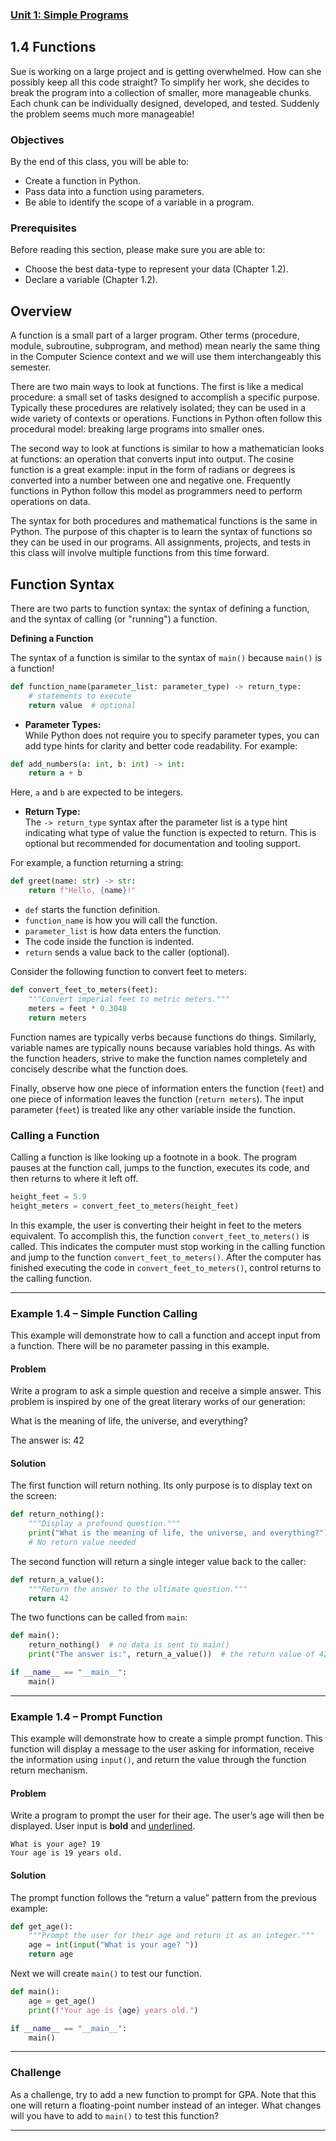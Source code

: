 <a href="../1.0-First-Program/README.md"><h3>Unit 1: Simple Programs</h3></a>

## 1.4 Functions

Sue is working on a large project and is getting overwhelmed. How can she possibly keep all this code straight? To simplify her work, she decides to break the program into a collection of smaller, more manageable chunks. Each chunk can be individually designed, developed, and tested. Suddenly the problem seems much more manageable!

### Objectives

By the end of this class, you will be able to:
- Create a function in Python.
- Pass data into a function using parameters.
- Be able to identify the scope of a variable in a program.

### Prerequisites

Before reading this section, please make sure you are able to:
- Choose the best data-type to represent your data (Chapter 1.2).
- Declare a variable (Chapter 1.2).

## Overview

A function is a small part of a larger program. Other terms (procedure, module, subroutine, subprogram, and method) mean nearly the same thing in the Computer Science context and we will use them interchangeably this semester.

There are two main ways to look at functions. The first is like a medical procedure: a small set of tasks designed to accomplish a specific purpose. Typically these procedures are relatively isolated; they can be used in a wide variety of contexts or operations. Functions in Python often follow this procedural model: breaking large programs into smaller ones.

The second way to look at functions is similar to how a mathematician looks at functions: an operation that converts input into output. The cosine function is a great example: input in the form of radians or degrees is converted into a number between one and negative one. Frequently functions in Python follow this model as programmers need to perform operations on data.

The syntax for both procedures and mathematical functions is the same in Python. The purpose of this chapter is to learn the syntax of functions so they can be used in our programs. All assignments, projects, and tests in this class will involve multiple functions from this time forward.

## Function Syntax

There are two parts to function syntax: the syntax of defining a function, and the syntax of calling (or "running") a function.

**Defining a Function**

The syntax of a function is similar to the syntax of `main()` because `main()` is a function!

```python
def function_name(parameter_list: parameter_type) -> return_type:
    # statements to execute
    return value  # optional
```

- **Parameter Types:**  
While Python does not require you to specify parameter types, you can add type hints for clarity and better code readability. For example:

```python
def add_numbers(a: int, b: int) -> int:
    return a + b
```

Here, `a` and `b` are expected to be integers.

- **Return Type:**  
The `-> return_type` syntax after the parameter list is a type hint indicating what type of value the function is expected to return. This is optional but recommended for documentation and tooling support.

For example, a function returning a string:

```python
def greet(name: str) -> str:
    return f"Hello, {name}!"
```

- `def` starts the function definition.
- `function_name` is how you will call the function.
- `parameter_list` is how data enters the function.
- The code inside the function is indented.
- `return` sends a value back to the caller (optional).

Consider the following function to convert feet to meters:

```python
def convert_feet_to_meters(feet):
    """Convert imperial feet to metric meters."""
    meters = feet * 0.3048
    return meters
```

Function names are typically verbs because functions do things. Similarly, variable names are typically nouns because variables hold things. As with the function headers, strive to make the function names completely and concisely describe what the function does.

Finally, observe how one piece of information enters the function (`feet`) and one piece of information leaves the function (`return meters`). The input parameter (`feet`) is treated like any other variable inside the function.

### Calling a Function

Calling a function is like looking up a footnote in a book. The program pauses at the function call, jumps to the function, executes its code, and then returns to where it left off.

```python
height_feet = 5.9
height_meters = convert_feet_to_meters(height_feet)
```

In this example, the user is converting their height in feet to the meters equivalent. To accomplish this, the function `convert_feet_to_meters()` is called. This indicates the computer must stop working in the calling function and jump to the function `convert_feet_to_meters()`. After the computer has finished executing the code in `convert_feet_to_meters()`, control returns to the calling function.

---

### Example 1.4 – Simple Function Calling

This example will demonstrate how to call a function and accept input from a function. There will be no parameter passing in this example.

#### Problem

Write a program to ask a simple question and receive a simple answer. This problem is inspired by one of the great literary works of our generation:

What is the meaning of life, the universe, and everything?

The answer is: 42

#### Solution

The first function will return nothing. Its only purpose is to display text on the screen:

```python
def return_nothing():
    """Display a profound question."""
    print("What is the meaning of life, the universe, and everything?")
    # No return value needed
```

The second function will return a single integer value back to the caller:

```python
def return_a_value():
    """Return the answer to the ultimate question."""
    return 42
```

The two functions can be called from `main`:

```python
def main():
    return_nothing()  # no data is sent to main()
    print("The answer is:", return_a_value())  # the return value of 42 is printed

if __name__ == "__main__":
    main()
```

---

### Example 1.4 – Prompt Function

This example will demonstrate how to create a simple prompt function. This function will display a message to the user asking for information, receive the information using `input()`, and return the value through the function return mechanism.

#### Problem

Write a program to prompt the user for their age. The user’s age will then be displayed. User input is **bold** and <u>underlined</u>.

```
What is your age? 19
Your age is 19 years old.
```

#### Solution

The prompt function follows the “return a value” pattern from the previous example:

```python
def get_age():
    """Prompt the user for their age and return it as an integer."""
    age = int(input("What is your age? "))
    return age
```

Next we will create `main()` to test our function.

```python
def main():
    age = get_age()
    print(f"Your age is {age} years old.")

if __name__ == "__main__":
    main()
```

---

### Challenge

As a challenge, try to add a new function to prompt for GPA. Note that this one will return a floating-point number instead of an integer. What changes will you have to add to `main()` to test this function?

---